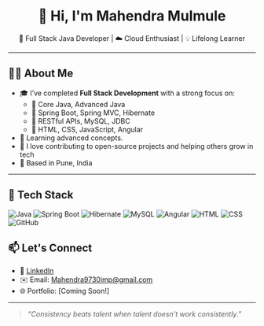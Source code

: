 <h1 align="center">👋 Hi, I'm Mahendra Mulmule</h1>

<p align="center">
🚀 Full Stack Java Developer | ☁️ Cloud Enthusiast | 💡 Lifelong Learner  
</p>

---

## 👨‍💻 About Me

- 🎓 I’ve completed **Full Stack Development** with a strong focus on:
  - 🔹 Core Java, Advanced Java
  - 🔹 Spring Boot, Spring MVC, Hibernate
  - 🔹 RESTful APIs, MySQL, JDBC
  - 🔹 HTML, CSS, JavaScript, Angular
- 🌱 Learning advanced concepts.
- 💬 I love contributing to open-source projects and helping others grow in tech
- 📍 Based in Pune, India

---

## 🔧 Tech Stack

![Java](https://img.shields.io/badge/Java-ED8B00?style=for-the-badge&logo=java&logoColor=white)
![Spring Boot](https://img.shields.io/badge/Spring_Boot-6DB33F?style=for-the-badge&logo=spring-boot&logoColor=white)
![Hibernate](https://img.shields.io/badge/Hibernate-59666C?style=for-the-badge&logo=hibernate&logoColor=white)
![MySQL](https://img.shields.io/badge/MySQL-4479A1?style=for-the-badge&logo=mysql&logoColor=white)
![Angular](https://img.shields.io/badge/Angular-DD0031?style=for-the-badge&logo=angular&logoColor=white)
![HTML](https://img.shields.io/badge/HTML-E34F26?style=for-the-badge&logo=html5&logoColor=white)
![CSS](https://img.shields.io/badge/CSS-1572B6?style=for-the-badge&logo=css3&logoColor=white)
![GitHub](https://img.shields.io/badge/GitHub-181717?style=for-the-badge&logo=github&logoColor=white)



## 📫 Let's Connect

- 💼 [LinkedIn](https://www.linkedin.com/in/mahendra-mulmule/)  
- ✉️ Email: Mahendra9730imp@gmail.com
- 🌐 Portfolio: [Coming Soon!]

---

> *“Consistency beats talent when talent doesn't work consistently.”*

